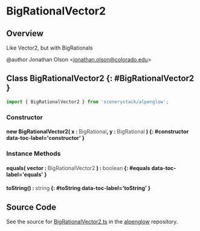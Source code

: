 # BigRationalVector2

## Overview

Like Vector2, but with BigRationals

@author Jonathan Olson &lt;jonathan.olson@colorado.edu&gt;

## Class BigRationalVector2 {: #BigRationalVector2 }


```js
import { BigRationalVector2 } from 'scenerystack/alpenglow';
```
### Constructor

#### new BigRationalVector2( x : <span style="font-weight: 400; opacity: 80%;">BigRational</span>, y : <span style="font-weight: 400; opacity: 80%;">BigRational</span> ) {: #constructor data-toc-label='constructor' }

### Instance Methods

#### equals( vector : <span style="font-weight: 400; opacity: 80%;">BigRationalVector2</span> ) : <span style="font-weight: 400; opacity: 80%;">boolean</span> {: #equals data-toc-label='equals' }

#### toString() : <span style="font-weight: 400; opacity: 80%;">string</span> {: #toString data-toc-label='toString' }



## Source Code

See the source for [BigRationalVector2.ts](https://github.com/phetsims/alpenglow/blob/main/js/cag/BigRationalVector2.ts) in the [alpenglow](https://github.com/phetsims/alpenglow) repository.
